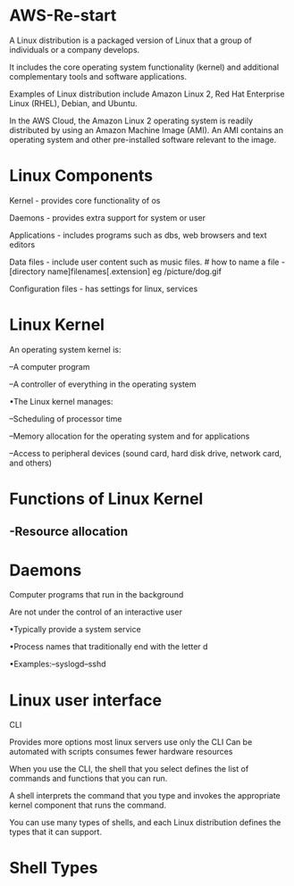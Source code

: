 # AWS-Re-start
A Linux distribution is a packaged version of Linux that a group of individuals or a company develops.

 It includes the core operating system functionality (kernel) and additional complementary tools and software applications.
 
 Examples of Linux distribution include Amazon Linux 2, Red Hat Enterprise Linux (RHEL), Debian, and Ubuntu.
 
 In the AWS Cloud, the Amazon Linux 2 operating system is readily distributed by using an Amazon Machine Image (AMI). An AMI contains an operating system and other pre-installed software relevant to the image. 

 # Linux Components
 Kernel - provides core functionality of os

 Daemons - provides extra support for system or user

 Applications - includes programs such as dbs, web browsers and text editors

 Data files - include user content such as music files. # how to name a file - [directory name]filenames[.extension] eg /picture/dog.gif

 Configuration files - has settings for linux, services 

 # Linux Kernel

 An operating system kernel is:
 
 –A computer program
 
 –A controller of everything in the operating system
 
 •The Linux kernel manages:
 
 –Scheduling of processor time
 
 –Memory allocation for the operating system and for applications
 
 –Access to peripheral devices (sound card, hard disk drive, network card, and others)

 # Functions of Linux Kernel

 -Resource allocation
 -

 # Daemons
Computer programs that run in the background

 Are not under the control of an interactive user
 
 •Typically provide a system service
 
 •Process names that traditionally end with the letter d
 
 •Examples:–syslogd–sshd

 # Linux user interface

 CLI

 Provides more options
 most linux servers use only the CLI
 Can be automated with scripts
 consumes fewer hardware resources

 When you use the CLI, the shell that you select defines the list of commands and functions that you can run. 
 
 A shell interprets the command that you type and invokes the appropriate kernel component that runs the command. 
 
 You can use many types of shells, and each Linux distribution defines the types that it can support.


# Shell Types

